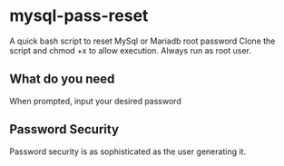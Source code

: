 # mysql-pass-reset
A quick bash script to reset MySql or Mariadb root password
Clone the script and chmod +x to allow execution.
Always run as root user.

<h2>What do you need</h2>
When prompted, input your desired password

<h2>Password Security</h2>
Password security is as sophisticated as the user generating it.

